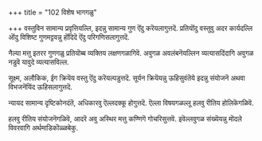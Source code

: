 +++
title = "102 विशेष भागगळु"

+++
वस्तुविन सामान्य प्रवृत्तियल्लि, इदन्नु सामान्य गुण ऎंदु करॆयलागुत्तदॆ. प्रतियॊंदु वस्तुवु अदर कार्यदल्लि ऒंदु विशिष्ट गुणमट्टवन्नु हॊंदिदॆ ऎंदु परिगणिसलागुत्तदॆ.

नैल्या मत्तु इतरर गुणगळु प्रतियॊब्ब व्यक्तिय लक्षणगळागिवॆ. अवुगळ अवलंबनॆयल्लिन व्यत्यासदिंदागि अवुगळ नडुवॆ यावुदे व्यत्यासविल्ल.

सूक्ष्म, अलौकिक, ईग क्रियॆय वस्तु ऎंदु करॆयल्पडुत्तदॆ. सूर्यन क्रियॆयन्नु ऊहिसुवंतॆये इदन्नु संयोजनॆ अथवा विभजनॆयिंद ऊहिसलागुत्तदॆ.

न्यायद सामान्य दृष्टिकोनदंतॆ, अधिकारवु ऎल्लदक्कू होगुत्तदॆ. ऎल्ला विषयगळल्लू हलवु रीतिय होलिकॆगळिवॆ.

हलवु रीतिय संयोजनॆगळिवॆ, आदरॆ अवु अस्थिर मत्तु कण्णिगॆ गोचरिसुत्तवॆ. इवॆल्लवुगळ संख्यॆयन्नु मॊदले विवरवागि अर्थमाडिकॊळ्ळबेकु.

